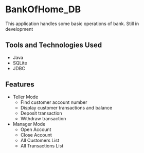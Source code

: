 # BankOfHome_DB
This application handles some basic operations of bank.
Still in development

## Tools and Technologies Used 
* Java
* SQLite
* JDBC

## Features
* Teller Mode
    * Find customer account number
    * Display customer transactions and balance
    * Deposit transaction
    * Withdraw transaction
* Manager Mode
    * Open Account
    * Close Account
    * All Customers List
    * All Transactions List
